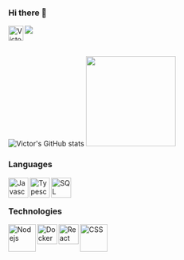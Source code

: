 ### Hi there 👋
<a href="https://www.linkedin.com/in/sousa-v/">
  <img align="left" alt="Victor's LinkedIN" width="30px" src="https://raw.githubusercontent.com/peterthehan/peterthehan/master/assets/linkedin.svg" />
</a>

![](https://visitor-badge.glitch.me/badge?page_id=sousa-v)

<br/>

![Victor's GitHub stats](https://github-readme-stats.vercel.app/api?username=sousa-v&show_icons=true&theme=merko)
<img height="180em" src="https://github-readme-stats-eight-theta.vercel.app/api/top-langs/?username=sousa-v&theme=merko&layout=compact&exclude_lang=java+r" />

<!--### Languages and Tools: -->


### Languages
<img align="left" alt="Javascript" width="40px" src="https://img.icons8.com/color/48/000000/javascript--v1.png"/>
<img align="left" alt="Typescript" width="40px" src="https://img.icons8.com/color/48/000000/typescript.png"/>
<img align="left" alt="SQL" width="40px" src="https://img.icons8.com/color/50/000000/sql.png"/>

<br/><br/>

### Technologies


<!--![Kubernetes](https://img.shields.io/badge/-Kubernetes-000?&logo=Kubernetes) -->
<img align="left" alt="Nodejs" width="55px" src="https://img.icons8.com/color/48/000000/nodejs.png"/>
<img align="left" alt="Docker" width="40px" src="https://img.icons8.com/color/48/000000/docker.png"/>
<img align="left" alt="React" width="40px" src="https://img.icons8.com/color/50/000000/react-native.png"/>
<img align="left" alt="CSS" width="55px" src="https://img.icons8.com/color/48/000000/css.png"/>


<br/><br/>

<!---
Here are some ideas to get you started:

 🔭 I’m currently working on ... 
- 🌱 I’m currently learning Node.ks, ReactJS, React Native, Docker
👯 I’m looking to collaborate on ...
- 🤔 I’m looking for help with ...
- 💬 Ask me about ...
- 📫 How to reach me: ...
- 😄 Pronouns: ...
- ⚡ Fun fact: ...
-->
